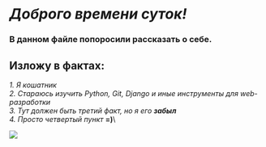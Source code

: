 # _Доброго времени суток!_

### В данном файле попоросили рассказать о себе. 

## Изложу в фактах:

_1. Я кошатник_\
_2. Стараюсь изучить Python, Git, Django и иные инструменты для web-разработки_\
_3. Тут должен быть третий факт, но я его ***забыл***_\
_4. Просто четвертый пункт_ **=)**\

![](https://koshka.top/uploads/posts/2021-11/thumbs/1637844747_3-koshka-top-p-dovolnogo-kota-4.jpg)